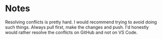 # Notes
Resolving conflicts is pretty hard. I would recommend trying to avoid doing such things. Always pull first, make the changes and push. I'd honestly would rather resolve the conflicts on GitHub and not on VS Code.